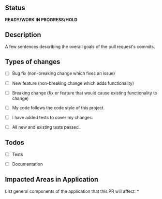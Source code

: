 ## Status
**READY/WORK IN PROGRESS/HOLD**

## Description
A few sentences describing the overall goals of the pull request's commits.

## Types of changes
<!--- What types of changes does your code introduce? Put an `x` in all the boxes that apply: -->
- [ ] Bug fix (non-breaking change which fixes an issue)
- [ ] New feature (non-breaking change which adds functionality)
- [ ] Breaking change (fix or feature that would cause existing functionality to change)
- [ ] My code follows the code style of this project.
- [ ] I have added tests to cover my changes.
- [ ] All new and existing tests passed.


## Todos
- [ ] Tests
- [ ] Documentation


## Impacted Areas in Application
List general components of the application that this PR will affect:
*
